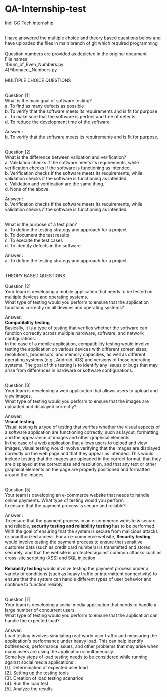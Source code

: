 # QA-Internship-test
Indi GG Tech internship


<br/> 
I have answered the multiple choice and theory based questions below and have uploaded the files in main branch of git which required programming<br/> <br/> 
Question numbers are provided as depicted in the original document<br/> 
File names<br/> 
1)Sum_of_Even_Numbers.py<br/> 
4)Fibonacci_Numbers.py<br/> 


<br/>
MULTIPLE CHOICE QUESTIONS<br/><br/>


Question [1] <br/>
What is the main goal of software testing? <br/>
a. To find as many defects as possible <br/>
b. To verify that the software meets its requirements and is fit for purpose <br/>
c. To make sure that the software is perfect and free of defects <br/>
d. To reduce the development time of the software <br/>

Answer : <br/>
b. To verify that the software meets its requirements and is fit for purpose. <br/><br/>

Question [2] <br/>
What is the difference between validation and verification?<br/>
a. Validation checks if the software meets its requirements, while verification checks if the software is functioning as intended.<br/>
b. Verification checks if the software meets its requirements, while validation checks if the software is functioning as intended.<br/>
c. Validation and verification are the same thing.<br/>
d. None of the above.<br/>

Answer : <br/>
b. Verification checks if the software meets its requirements, while validation checks if the software is functioning as intended.<br/><br/>

What is the purpose of a test plan?<br/>
a. To define the testing strategy and approach for a project<br/>
b. To document the test results<br/>
c. To execute the test cases<br/>
d. To identify defects in the software<br/>

Answer : <br/>
a. To define the testing strategy and approach for a project.<br/><br/>

THEORY BASED QUESTIONS<br/><br/>
Question [2]<br/>
Your team is developing a mobile application that needs to be tested on multiple devices and operating systems.<br/>
What type of testing would you perform to ensure that the application functions correctly on all devices and operating systems?<br/>

Answer:<br/>
<b>Compatibility testing</b><br/>
Basically, it is a type of testing that verifies whether the software can function correctly across
multiple hardware, software, and network configurations.<br/>
In the case of a mobile application, compatibility testing would involve testing the application on various devices with different 
screen sizes, resolutions, processors, and memory capacities, as well as different operating systems (e.g., Android, iOS) 
and versions of those operating systems. The goal of this testing is to identify any issues or bugs that may arise from differences 
in hardware or software configurations.<br/><br/>

Question [3]<br/>
Your team is developing a web application that allows users to upload and view images.<br/>
What type of testing would you perform to ensure that the images are uploaded and displayed correctly?<br/>

Answer:<br/>
<b>Visual testing</b> <br/>
Visual testing is a type of testing that verifies whether the visual aspects of a software application are functioning correctly,
such as layout, formatting, and the appearance of images and other graphical elements.<br/>
In the case of a web application that allows users to upload and view images, visual testing would involve verifying that the 
images are displayed correctly on the web page and that they appear as intended. This would include testing that the images are 
uploaded in the correct format, that they are displayed at the correct size and resolution, and that any text or other graphical 
elements on the page are properly positioned and formatted around the images. <br/><br/>

Question [5]<br/>
Your team is developing an e-commerce website that needs to handle online payments. What type of testing would you perform <br/>
to ensure that the payment process is secure and reliable?<br/>

Answer : <br/>
To ensure that the payment process in an e-commerce website is secure and reliable, <b>security testing and reliability testing</b> has to be performed.<br/>
With the goal of ensuring that the system is secure from malicious attacks or unauthorized access. For an e-commerce website, 
<b>Security testing</b> would involve testing the payment process to ensure that sensitive customer data (such as credit card numbers) is transmitted and stored securely, and that the website is protected against common attacks such as cross-site scripting (XSS) and SQL injection.<br/> <br/>
<b>Reliability testing</b> would involve testing the payment process under a variety of conditions (such as heavy traffic or intermittent connectivity) 
to ensure that the system can handle different types of user behavior and continue to function reliably.<br/> <br/> 

Question [7]<br/>
Your team is developing a social media application that needs to handle a large number of concurrent users.<br/> 
What type of testing would you perform to ensure that the application can handle the expected load?<br>

Answer: <br/>
Load testing involves simulating real-world user traffic and measuring the application's performance under heavy load.
This can help identify bottlenecks, performance issues, and other problems that may arise when many users are using the application simultaneously.<br/>
Some key steps of load testing needs to be considered while running against social media applications : <br/>
[1]. Determination of expected user load <br/> 
[2]. Setting up the testing tools <br/> 
[3]. Creation of load testing scenarios<br/> 
[4]. Run the load test<br/> 
[5]. Analyze the results<br/> <br/> 


